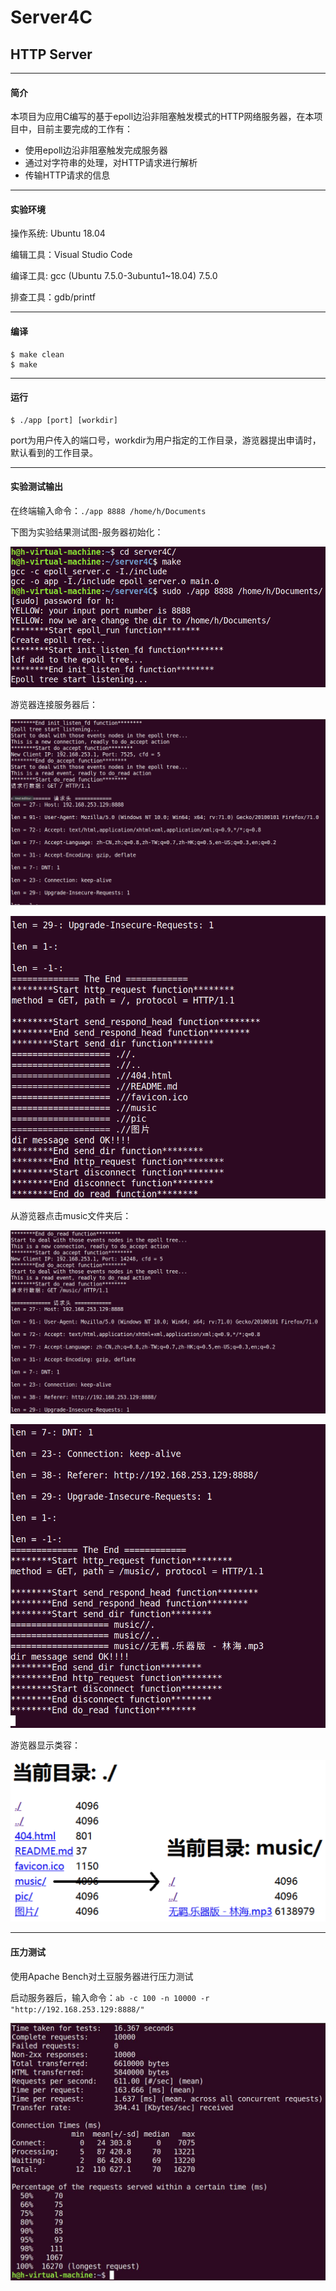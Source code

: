 # Server4C

## HTTP Server

----

#### 简介

本项目为应用C编写的基于epoll边沿非阻塞触发模式的HTTP网络服务器，在本项目中，目前主要完成的工作有：

- 使用epoll边沿非阻塞触发完成服务器
- 通过对字符串的处理，对HTTP请求进行解析
- 传输HTTP请求的信息

----

#### 实验环境

操作系统: Ubuntu 18.04

编辑工具：Visual Studio Code

编译工具: gcc (Ubuntu 7.5.0-3ubuntu1~18.04) 7.5.0

排查工具：gdb/printf

----

#### 编译

```shell
$ make clean
$ make
```

----

#### 运行

```shell
$ ./app [port] [workdir]
```

port为用户传入的端口号，workdir为用户指定的工作目录，游览器提出申请时，默认看到的工作目录。

----

#### 实验测试输出

在终端输入命令：`./app 8888 /home/h/Documents`

下图为实验结果测试图-服务器初始化：

![1](/pic/实验结果测试图-服务器初始化.png)

游览器连接服务器后：

![2](/pic/游览器连接服务器后-1.png)

![3](/pic/游览器连接服务器后-2.png)

从游览器点击music文件夹后：

![4](/pic/从游览器点击music文件夹后-1.png)

![5](/pic/从游览器点击music文件夹后-2.png)

游览器显示类容：

![6](/pic/游览器显示内容.png)

----

#### 压力测试

使用Apache Bench对土豆服务器进行压力测试

启动服务器后，输入命令：`ab -c 100 -n 10000 -r "http://192.168.253.129:8888/"`

![6](/pic/ab_yaliceshi.jpg)

